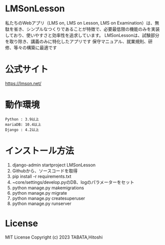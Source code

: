 # LMSonLesson

 私たちのWebアプリ（LMS on, LMS on Lesson, LMS on Examination）は、無駄を省き、シンプルなつくりであることが特徴で、必要最低限の機能のみを実装しており、使いやすさと効率性を追求しています。
 LMSonLessonは、試験部分を取り除き、講義のみに特化したアプリです
 保守マニュアル、就業規則、研修、等々の構築に最適です

# 公式サイト

https://lmson.net/

# 動作環境

    Python : 3.9以上
    mariaDB: 10.4以上
    Django : 4.2以上

# インストール方法
<ol>
      <li class="py-2">django-admin startproject LMSonLesson</li>
      <li class="py-2">Githubから、ソースコードを取得</li>
      <li class="py-2">pip install -r requirements.txt</li>
      <li class="py-2">~core/settings/develop.pyのDB、logのパラメーターをセット</li>
      <li class="py-2">python manage.py makemigrations</li>
      <li class="py-2">python manage.py migrate</li>
      <li class="py-2">python manage.py createsuperuser</li>
      <li class="py-2">python manage.py runserver</li>
    </ol>


# License

MIT License
Copyright (c) 2023 TABATA,Hitoshi
